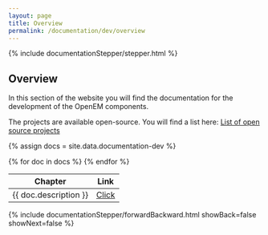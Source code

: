 ```yaml
---
layout: page
title: Overview
permalink: /documentation/dev/overview
---
```


<!-- Show the current active documentation page -->
{% include documentationStepper/stepper.html %}

## Overview

In this section of the website you will find the documentation for the development of the OpenEM components.

The projects are available open-source. You will find a list here: <a href="/outreach#opensourceprojects">List of open source projects</a>

{% assign docs = site.data.documentation-dev %}
<table>
  <thead>
    <tr>
      <th>Chapter</th>
      <th>Link</th>
    </tr>
  </thead>
  <tbody>
    {% for doc in docs %}
    <tr>
      <td>{{ doc.description }}</td>
      <td><a href="{{ doc.path }}">Click</a></td>
    </tr>
    {% endfor %}
  </tbody>
</table>

<!-- Jump to next page -->
{% include documentationStepper/forwardBackward.html showBack=false showNext=false %}
